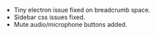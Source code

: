 - Tiny electron issue fixed on breadcrumb space.
- Sidebar css issues fixed.
- Mute audio/microphone buttons added.
